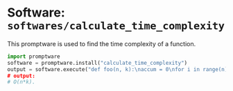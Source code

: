# Software: `softwares/calculate_time_complexity`

This promptware is used to find the time complexity of a function.

```python
import promptware
software = promptware.install("calculate_time_complexity")
output = software.execute("def foo(n, k):\naccum = 0\nfor i in range(n):\n    for l in range(k):\n        accum += i\nreturn accum\n"""\nThe time complexity of this function is")
# output:
# O(n*k).
```